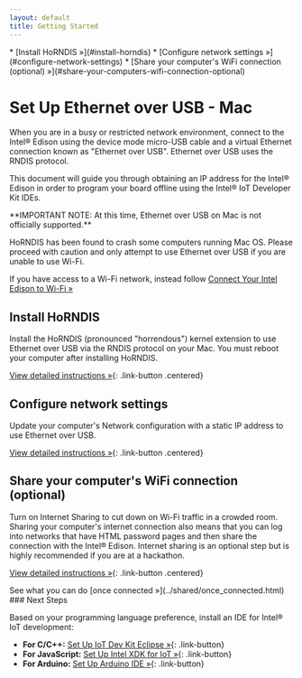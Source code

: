 ```yaml
---
layout: default
title: Getting Started
---
```


<div id="toc" markdown="1">
* [Install HoRNDIS »](#install-horndis)
* [Configure network settings »](#configure-network-settings)
* [Share your computer's WiFi connection (optional) »](#share-your-computers-wifi-connection-optional)
</div>

# Set Up Ethernet over USB - Mac

When you are in a busy or restricted network environment, connect to the Intel® Edison using the device mode micro-USB cable and a virtual Ethernet connection known as "Ethernet over USB". Ethernet over USB uses the RNDIS protocol.

This document will guide you through obtaining an IP address for the Intel® Edison in order to program your board offline using the Intel® IoT Developer Kit IDEs.

<div class="callout danger" markdown="1">
**IMPORTANT NOTE: At this time, Ethernet over USB on Mac is not officially supported.**

HoRNDIS has been found to crash some computers running Mac OS. Please proceed with caution and only attempt to use Ethernet over USB if you are unable to use Wi-Fi.

If you have access to a Wi-Fi network, instead follow [Connect Your Intel Edison to Wi-Fi »](../.../wifi/index.html)
</div>

<!-- <div id="related-videos" class="callout video">
[Ethernet over USB - Intel Edison - Mac (preview)](https://drive.google.com/open?id=0B2ywC78pxngCSlJtbTNmNGhVVEU&authuser=0)
</div> -->

## Install HoRNDIS

<div class="tldr" markdown="1">
Install the HoRNDIS (pronounced "horrendous") kernel extension to use Ethernet over USB via the RNDIS protocol on your Mac. You must reboot your computer after installing HoRNDIS. 
</div>

<!-- ![Animated gif: installing HoRNDIS](images/install_horndis-animated.gif) -->

[View detailed instructions »](details-install_horndis.html){: .link-button .centered}


## Configure network settings

<div class="tldr" markdown="1">
Update your computer's Network configuration with a static IP address to use Ethernet over USB. 
</div>

<!-- [![Animated gif: configuring DHCP IP address in Mac Network settings](images/configure_mac_network-animated.gif)](details-configure_mac_network.html) -->

[View detailed instructions »](details-configure_mac_network.html){: .link-button .centered}


## Share your computer's WiFi connection (optional)

<div class="tldr" markdown="1">
Turn on Internet Sharing to cut down on Wi-Fi traffic in a crowded room. Sharing your computer's internet connection also means that you can log into networks that have HTML password pages and then share the connection with the Intel® Edison. Internet sharing is an optional step but is highly recommended if you are at a hackathon. 
</div>

[View detailed instructions »](details-share_internet.html){: .link-button .centered}


<div class="callout done" markdown="1">
See what you can do [once connected »](../shared/once_connected.html)
</div>


<div id="next-steps" class="note" markdown="1">
### Next Steps

Based on your programming language preference, install an IDE for Intel® IoT development:

* **For C/C++:** [Set Up IoT Dev Kit Eclipse »](../../../ide_setup/eclipse/setup.html){: .link-button}
* **For JavaScript:** [Set Up Intel XDK for IoT »](../../../ide_setup/xdk/setup.html){: .link-button}
* **For Arduino:** [Set Up Arduino IDE »](../../../ide_setup/arduino/setup.html){: .link-button}
</div>